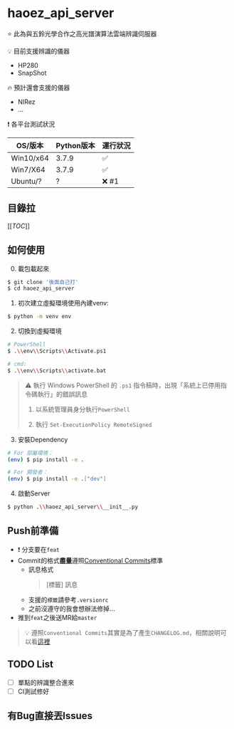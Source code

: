 # haoez_api_server

:star: 此為與五鈴光學合作之高光譜演算法雲端辨識伺服器

:bulb: 目前支援辨識的儀器
* HP280
* SnapShot

:fire: 預計還會支援的儀器
* NIRez
* ...

:exclamation: 各平台測試狀況

| OS/版本    | Python版本  | 運行狀況           |
| -         | -          | -                  |
| Win10/x64 | 3.7.9      | :white_check_mark: |
| Win7/X64  | 3.7.9      | :white_check_mark: |
| Ubuntu/?  | ?          | :x: #1             |

## 目錄拉
[[_TOC_]]

## 如何使用
0. 載包載起來
```bash
$ git clone '後面自己打'
$ cd haoez_api_server
```

1. 初次建立虛擬環境使用內建venv:
```bash
$ python -m venv env
```

2. 切換到虛擬環境
```bash
# PowerShell
$ .\\env\\Scripts\\Activate.ps1

# cmd:
$ .\\env\\Scripts\\activate.bat
```

> :warning: 執行 Windows PowerShell 的 `.ps1` 指令稿時，出現「系統上已停用指令碼執行」的錯誤訊息
>
> 1. 以系統管理員身分執行`PowerShell`
>
> 2. 執行 `Set-ExecutionPolicy RemoteSigned`

3. 安裝Dependency
```bash
# For 部屬環境：
(env) $ pip install -e .

# For 開發者：
(env) $ pip install -e .["dev"]
```

4. 啟動Server
```bash
$ python .\\haoez_api_server\\__init__.py
```

## Push前準備
* :exclamation: 分支要在`feat`
* Commit的格式**盡量**遵照[Conventional Commits](https://www.conventionalcommits.org/en/v1.0.0/)標準
    * 訊息格式
        > [標籤] 訊息
    * 支援的`標籤`請參考`.versionrc`
    * 之前沒遵守的我會想辦法修掉...
* 推到`feat`之後送MR給`master`

> :bulb: 遵照`Conventional Commits`其實是為了產生`CHANGELOG.md`，相關說明可以看[這裡](https://linyencheng.github.io/2020/04/25/tool-semantic-version-release/)

## TODO List
- [ ] 單點的辨識整合進來
- [ ] CI測試修好

## 有Bug直接丟Issues